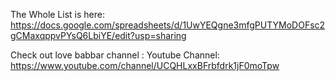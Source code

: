 The Whole List is here: https://docs.google.com/spreadsheets/d/1UwYEQgne3mfgPUTYMoDOFsc2gCMaxqppvPYsQ6LbiYE/edit?usp=sharing

Check out love babbar channel : Youtube Channel: https://www.youtube.com/channel/UCQHLxxBFrbfdrk1jF0moTpw 

